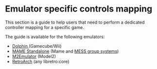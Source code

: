 # Emulator specific controls mapping

This section is a guide to help users that need to perform a dedicated controller mapping for a specific game.

The guide is available for the following emulators:

* [Dolphin ](https://wiki.retrobat.org/controllers/specific\_mapping/dolphin-controller-mapping)(Gamecube/Wii)
* [MAME Standalone](https://wiki.retrobat.org/controllers/specific\_mapping/mame64-controller-mapping) (Mame and [MESS group systems](https://wiki.retrobat.org/navigation/system-view-and-game-view#grouped-systems))
* [M2Emulator](model2-controller-mapping.md) (Model2)
* [RetroArch](https://wiki.retrobat.org/controllers/specific\_mapping/retroarch-controller-mapping) (any libretro:core)
